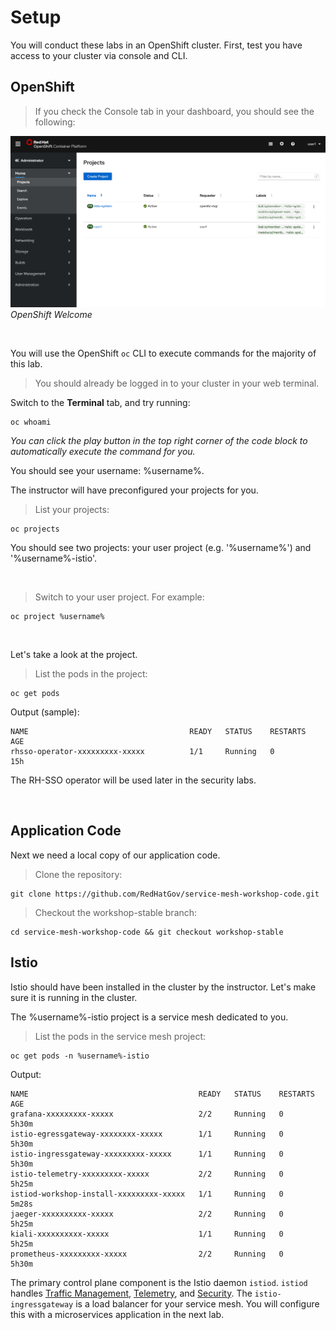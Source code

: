 # Setup

You will conduct these labs in an OpenShift cluster.  First, test you have access to your cluster via console and CLI.

## OpenShift

<blockquote>
<i class="fa fa-desktop"></i> If you check the Console tab in your dashboard, you should see the following:
</blockquote>

<img src="images/openshift-welcome.png" width="1024"><br/>
 *OpenShift Welcome*

<br>

You will use the OpenShift `oc` CLI  to execute commands for the majority of this lab.  


<blockquote>
<i class="fa fa-terminal"></i> You should already be logged in to your cluster in your web terminal.
</blockquote>

Switch to the **Terminal** tab, and try running:

```execute
oc whoami
```
*You can click the play button in the top right corner of the code block to automatically execute the command for you.*

You should see your username: %username%.

The instructor will have preconfigured your projects for you.

<blockquote>
<i class="fa fa-terminal"></i> List your projects:
</blockquote>

```execute
oc projects
```

You should see two projects: your user project (e.g. '%username%') and '%username%-istio'.  

<br>

<blockquote>
<i class="fa fa-terminal"></i> Switch to your user project.  For example:
</blockquote>

```execute
oc project %username%
```

<br>

Let's take a look at the project.

<blockquote>
<i class="fa fa-terminal"></i> List the pods in the project:
</blockquote>

```execute
oc get pods
```

Output (sample):

```
NAME                                    READY   STATUS    RESTARTS   AGE
rhsso-operator-xxxxxxxxx-xxxxx          1/1     Running   0          15h
```

The RH-SSO operator will be used later in the security labs.

<br>

## Application Code
Next we need a local copy of our application code.

<blockquote>
<i class="fa fa-terminal"></i> Clone the repository:
</blockquote>

```execute
git clone https://github.com/RedHatGov/service-mesh-workshop-code.git
```

<blockquote>
<i class="fa fa-terminal"></i> Checkout the workshop-stable branch:
</blockquote>

```execute
cd service-mesh-workshop-code && git checkout workshop-stable
```

## Istio
Istio should have been installed in the cluster by the instructor.  Let's make sure it is running in the cluster.  

The %username%-istio project is a service mesh dedicated to you.

<blockquote>
<i class="fa fa-terminal"></i> List the pods in the service mesh project:
</blockquote>

```execute
oc get pods -n %username%-istio
```

Output:

```
NAME                                      READY   STATUS    RESTARTS   AGE
grafana-xxxxxxxxx-xxxxx                   2/2     Running   0          5h30m
istio-egressgateway-xxxxxxxx-xxxxx        1/1     Running   0          5h30m
istio-ingressgateway-xxxxxxxxx-xxxxx      1/1     Running   0          5h30m
istio-telemetry-xxxxxxxxx-xxxxx           2/2     Running   0          5h25m
istiod-workshop-install-xxxxxxxxx-xxxxx   1/1     Running   0          5m28s
jaeger-xxxxxxxxxx-xxxxx                   2/2     Running   0          5h25m
kiali-xxxxxxxxxx-xxxxx                    1/1     Running   0          5h25m
prometheus-xxxxxxxxx-xxxxx                2/2     Running   0          5h30m
```

The primary control plane component is the Istio daemon `istiod`.  `istiod` handles [Traffic Management][1], [Telemetry][2], and [Security][3].  The `istio-ingressgateway` is a load balancer for your service mesh.  You will configure this with a microservices application in the next lab.

[1]: https://istio.io/docs/concepts/traffic-management/
[2]: https://istio.io/docs/concepts/observability/
[3]: https://istio.io/docs/concepts/security/
